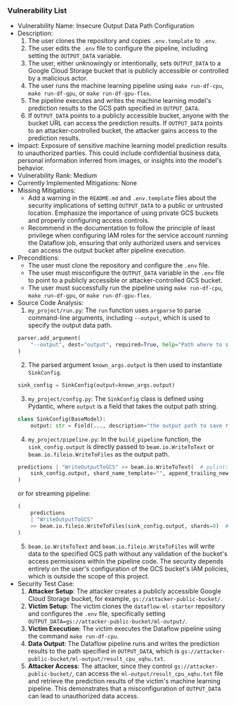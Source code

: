 ### Vulnerability List

- Vulnerability Name: Insecure Output Data Path Configuration
- Description:
    1. The user clones the repository and copies `.env.template` to `.env`.
    2. The user edits the `.env` file to configure the pipeline, including setting the `OUTPUT_DATA` variable.
    3. The user, either unknowingly or intentionally, sets `OUTPUT_DATA` to a Google Cloud Storage bucket that is publicly accessible or controlled by a malicious actor.
    4. The user runs the machine learning pipeline using `make run-df-cpu`, `make run-df-gpu`, or `make run-df-gpu-flex`.
    5. The pipeline executes and writes the machine learning model's prediction results to the GCS path specified in `OUTPUT_DATA`.
    6. If `OUTPUT_DATA` points to a publicly accessible bucket, anyone with the bucket URL can access the prediction results. If `OUTPUT_DATA` points to an attacker-controlled bucket, the attacker gains access to the prediction results.
- Impact: Exposure of sensitive machine learning model prediction results to unauthorized parties. This could include confidential business data, personal information inferred from images, or insights into the model's behavior.
- Vulnerability Rank: Medium
- Currently Implemented Mitigations: None
- Missing Mitigations:
    - Add a warning in the `README.md` and `.env.template` files about the security implications of setting `OUTPUT_DATA` to a public or untrusted location. Emphasize the importance of using private GCS buckets and properly configuring access controls.
    - Recommend in the documentation to follow the principle of least privilege when configuring IAM roles for the service account running the Dataflow job, ensuring that only authorized users and services can access the output bucket after pipeline execution.
- Preconditions:
    - The user must clone the repository and configure the `.env` file.
    - The user must misconfigure the `OUTPUT_DATA` variable in the `.env` file to point to a publicly accessible or attacker-controlled GCS bucket.
    - The user must successfully run the pipeline using `make run-df-cpu`, `make run-df-gpu`, or `make run-df-gpu-flex`.
- Source Code Analysis:
    1. `my_project/run.py`: The `run` function uses `argparse` to parse command-line arguments, including `--output`, which is used to specify the output data path.
    ```python
    parser.add_argument(
        "--output", dest="output", required=True, help="Path where to save output predictions." " text file."
    )
    ```
    2. The parsed argument `known_args.output` is then used to instantiate `SinkConfig`.
    ```python
    sink_config = SinkConfig(output=known_args.output)
    ```
    3. `my_project/config.py`: The `SinkConfig` class is defined using Pydantic, where `output` is a field that takes the output path string.
    ```python
    class SinkConfig(BaseModel):
        output: str = Field(..., description="the output path to save results as a text file")
    ```
    4. `my_project/pipeline.py`: In the `build_pipeline` function, the `sink_config.output` is directly passed to `beam.io.WriteToText` or `beam.io.fileio.WriteToFiles` as the output path.
    ```python
    predictions | "WriteOutputToGCS" >> beam.io.WriteToText(  # pylint: disable=expression-not-assigned
        sink_config.output, shard_name_template="", append_trailing_newlines=True
    )
    ```
    or for streaming pipeline:
    ```python
    (
        predictions
        | "WriteOutputToGCS"
        >> beam.io.fileio.WriteToFiles(sink_config.output, shards=0)  # pylint: disable=expression-not-assigned
    )
    ```
    5. `beam.io.WriteToText` and `beam.io.fileio.WriteToFiles` will write data to the specified GCS path without any validation of the bucket's access permissions within the pipeline code. The security depends entirely on the user's configuration of the GCS bucket's IAM policies, which is outside the scope of this project.
- Security Test Case:
    1. **Attacker Setup**: The attacker creates a publicly accessible Google Cloud Storage bucket, for example, `gs://attacker-public-bucket/`.
    2. **Victim Setup**: The victim clones the `dataflow-ml-starter` repository and configures the `.env` file, specifically setting `OUTPUT_DATA=gs://attacker-public-bucket/ml-output/`.
    3. **Victim Execution**: The victim executes the Dataflow pipeline using the command `make run-df-cpu`.
    4. **Data Output**: The Dataflow pipeline runs and writes the prediction results to the path specified in `OUTPUT_DATA`, which is `gs://attacker-public-bucket/ml-output/result_cpu_xqhu.txt`.
    5. **Attacker Access**: The attacker, since they control `gs://attacker-public-bucket/`, can access the `ml-output/result_cpu_xqhu.txt` file and retrieve the prediction results of the victim's machine learning pipeline. This demonstrates that a misconfiguration of `OUTPUT_DATA` can lead to unauthorized data access.